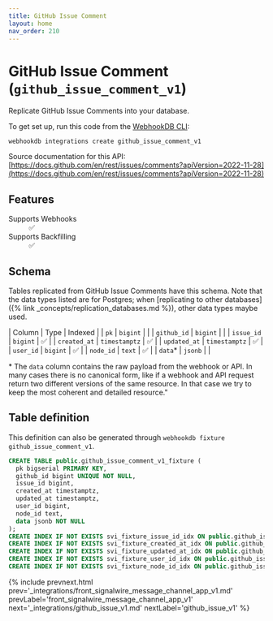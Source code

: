 ```yaml
---
title: GitHub Issue Comment
layout: home
nav_order: 210
---
```


# GitHub Issue Comment (`github_issue_comment_v1`)

Replicate GitHub Issue Comments into your database.

To get set up, run this code from the [WebhookDB CLI](https://webhookdb.com/terminal):
```
webhookdb integrations create github_issue_comment_v1
```

Source documentation for this API: [https://docs.github.com/en/rest/issues/comments?apiVersion=2022-11-28](https://docs.github.com/en/rest/issues/comments?apiVersion=2022-11-28)

## Features

<dl>
<dt>Supports Webhooks</dt>
<dd>✅</dd>
<dt>Supports Backfilling</dt>
<dd>✅</dd>

</dl>

## Schema

Tables replicated from GitHub Issue Comments have this schema.
Note that the data types listed are for Postgres;
when [replicating to other databases]({% link _concepts/replication_databases.md %}),
other data types maybe used.

| Column | Type | Indexed |
| `pk` | `bigint` |  |
| `github_id` | `bigint` |  |
| `issue_id` | `bigint` | ✅ |
| `created_at` | `timestamptz` | ✅ |
| `updated_at` | `timestamptz` | ✅ |
| `user_id` | `bigint` | ✅ |
| `node_id` | `text` | ✅ |
| `data`* | `jsonb` |  |

<span class="fs-3">* The `data` column contains the raw payload from the webhook or API.
In many cases there is no canonical form, like if a webhook and API request return
two different versions of the same resource.
In that case we try to keep the most coherent and detailed resource."</span>

## Table definition

This definition can also be generated through `webhookdb fixture github_issue_comment_v1`.

```sql
CREATE TABLE public.github_issue_comment_v1_fixture (
  pk bigserial PRIMARY KEY,
  github_id bigint UNIQUE NOT NULL,
  issue_id bigint,
  created_at timestamptz,
  updated_at timestamptz,
  user_id bigint,
  node_id text,
  data jsonb NOT NULL
);
CREATE INDEX IF NOT EXISTS svi_fixture_issue_id_idx ON public.github_issue_comment_v1_fixture (issue_id);
CREATE INDEX IF NOT EXISTS svi_fixture_created_at_idx ON public.github_issue_comment_v1_fixture (created_at);
CREATE INDEX IF NOT EXISTS svi_fixture_updated_at_idx ON public.github_issue_comment_v1_fixture (updated_at);
CREATE INDEX IF NOT EXISTS svi_fixture_user_id_idx ON public.github_issue_comment_v1_fixture (user_id);
CREATE INDEX IF NOT EXISTS svi_fixture_node_id_idx ON public.github_issue_comment_v1_fixture (node_id);
```

{% include prevnext.html prev='_integrations/front_signalwire_message_channel_app_v1.md' prevLabel='front_signalwire_message_channel_app_v1' next='_integrations/github_issue_v1.md' nextLabel='github_issue_v1' %}
